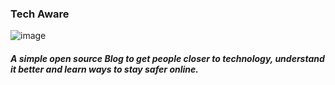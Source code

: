 ### Tech Aware

![image](https://www.linkpicture.com/q/tech-rounded.png)

##### A simple open source Blog to get people closer to technology, understand it better and learn ways to stay safer online.
